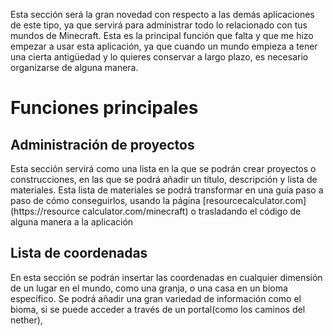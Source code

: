 Esta  sección será la gran novedad con respecto a las demás aplicaciones de este tipo, ya que servirá para administrar todo lo relacionado con tus mundos de Minecraft. Esta es la principal función que falta y que me hizo empezar a usar esta aplicación, ya que cuando un mundo empieza a tener una cierta antigüedad y lo quieres conservar a largo plazo, es necesario organizarse de alguna manera.
# Funciones principales
## Administración de proyectos
Esta sección servirá como una lista en la que se podrán crear proyectos o construcciones, en las que se podrá añadir un título, descripción y lista de materiales.
Esta lista de materiales se podrá transformar en una guía paso a paso de cómo conseguirlos, usando la página [resourcecalculator.com](https://resource calculator.com/minecraft) o trasladando el código de alguna manera a la aplicación
## Lista de coordenadas
En esta sección se podrán insertar las coordenadas en cualquier dimensión de un lugar en el mundo, como una granja, o una casa en un bioma específico.
Se podrá añadir una gran variedad de información como el bioma, si se puede acceder a través de un portal(como los caminos del nether), 